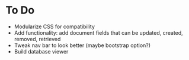 # To Do
- Modularize CSS for compatibility
- Add functionality: add document fields that can be updated, created, removed, retrieved
- Tweak nav bar to look better (maybe bootstrap option?)
- Build database viewer
